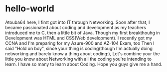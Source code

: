 # hello-world

Atouba64 here, I first got into IT through Networking.
Soon after that, I became passionated about coding and development as my teachers introduced me to C, then a little bit of Java.
Though my first breakthouhg in Development was HTML and CSS(Web development).
I recently got my CCNA and I'm preparing for my Azure-900 and AZ-104 Exam, too
Then I said "Hold on boy", since your thing is coding(though I'm actually doing networking and barely know a thing about coding:),
Let's combine your the little you know about Networking with all the coding you're intending to learn.
I have so many to learn about Coding.
Hope you guys give me a hand.


